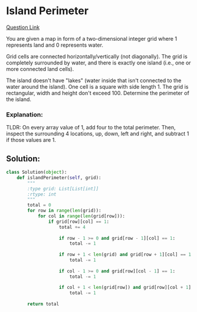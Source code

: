 # Island Perimeter  

[Question Link](https://leetcode.com/problems/island-perimeter/)  

You are given a map in form of a two-dimensional integer grid where 1 represents land and 0 represents water.  

Grid cells are connected horizontally/vertically (not diagonally). The grid is completely surrounded by water, and there is exactly one island (i.e., one or more connected land cells).  

The island doesn't have "lakes" (water inside that isn't connected to the water around the island). One cell is a square with side length 1. The grid is rectangular, width and height don't exceed 100. Determine the perimeter of the island.  

### Explanation:
TLDR: On every array value of 1, add four to the total perimeter. Then, inspect the surrounding 4 locations, up, down, left and right, and subtract 1 if those values are 1. 


## Solution:
```Python
class Solution(object):
    def islandPerimeter(self, grid):
        """
        :type grid: List[List[int]]
        :rtype: int
        """
        total = 0
        for row in range(len(grid)):
            for col in range(len(grid[row])):
                if grid[row][col] == 1:
                    total += 4
                    
                    if row - 1 >= 0 and grid[row - 1][col] == 1:
                        total -= 1
                        
                    if row + 1 < len(grid) and grid[row + 1][col] == 1:
                        total -= 1
                        
                    if col - 1 >= 0 and grid[row][col - 1] == 1:
                        total -= 1
                        
                    if col + 1 < len(grid[row]) and grid[row][col + 1] == 1:
                        total -= 1
                    
        return total
```